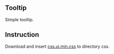 ## Tooltip

Simple tooltip.

## Instruction

Download and insert [css.ui.min.css](https://github.com/css-ui/cssui/tree/master/src/min) to directory css.
